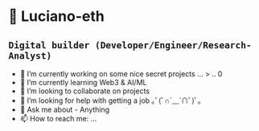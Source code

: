 # 🦄 Luciano-eth
## **`Digital builder (Developer/Engineer/Research-Analyst)`**

- 🔭 I’m currently working on some nice secret projects ... > .. 0 
- 🌱 I’m currently learning Web3 & AI/ML
- 👯 I’m looking to collaborate on projects 
- 🤔 I’m looking for help with getting a job ｡ﾟ(ﾟ∩´﹏`∩ﾟ)ﾟ｡
- 💬 Ask me about -  Anything
- 📫 How to reach me: ...


